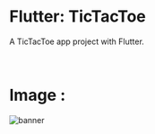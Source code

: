 # Flutter: TicTacToe 
A TicTacToe app project with Flutter.

</br> 

# Image :
![banner](https://github.com/BardiaKhd/tic_toc_toe/assets/138980378/d32fda37-7286-4b9a-af7f-3a606b271ea7)
